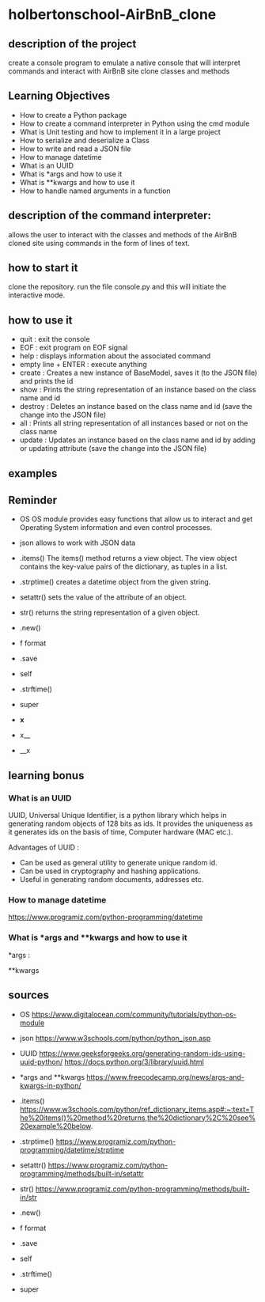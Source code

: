 # holbertonschool-AirBnB_clone

## description of the project

create a console program to emulate a native console that will interpret commands and interact with AirBnB site clone classes and methods

## Learning Objectives

- How to create a Python package
- How to create a command interpreter in Python using the cmd module
- What is Unit testing and how to implement it in a large project
- How to serialize and deserialize a Class
- How to write and read a JSON file
- How to manage datetime
- What is an UUID
- What is *args and how to use it
- What is **kwargs and how to use it
- How to handle named arguments in a function

## description of the command interpreter:

allows the user to interact with the classes and methods of the AirBnB cloned site using commands in the form of lines of text.

## how to start it

clone the repository. run the file console.py and this will initiate the interactive mode.

## how to use it

- quit : exit the console
- EOF : exit program on EOF signal
- help : displays information about the associated command
- empty line + ENTER : execute anything
- create : Creates a new instance of BaseModel, saves it (to the JSON file) and prints the id
- show : Prints the string representation of an instance based on the class name and id
- destroy : Deletes an instance based on the class name and id (save the change into the JSON file)
- all : Prints all string representation of all instances based or not on the class name
- update : Updates an instance based on the class name and id by adding or updating attribute (save the change into the JSON file)

## examples

## Reminder

- OS
OS module provides easy functions that allow us to interact and get Operating System information and even control processes.

- json
allows to work with JSON data

- .items()
The items() method returns a view object. The view object contains the key-value pairs of the dictionary, as tuples in a list.

- .strptime()
creates a datetime object from the given string.

- setattr()
sets the value of the attribute of an object.

- str()
returns the string representation of a given object.

- .new()

- f format

- .save

- self

- .strftime()

- super

- __x__

- x__

- __x

## learning bonus

### What is an UUID

UUID, Universal Unique Identifier, is a python library which helps in generating random objects of 128 bits as ids. It provides the uniqueness as it generates ids on the basis of time, Computer hardware (MAC etc.).

Advantages of UUID :
- Can be used as general utility to generate unique random id.
- Can be used in cryptography and hashing applications.
- Useful in generating random documents, addresses etc.

### How to manage datetime
https://www.programiz.com/python-programming/datetime

### What is *args and **kwargs and how to use it

*args :

**kwargs

## sources

- OS
https://www.digitalocean.com/community/tutorials/python-os-module

- json
https://www.w3schools.com/python/python_json.asp

- UUID
https://www.geeksforgeeks.org/generating-random-ids-using-uuid-python/
https://docs.python.org/3/library/uuid.html

- *args and **kwargs
https://www.freecodecamp.org/news/args-and-kwargs-in-python/

- .items()
https://www.w3schools.com/python/ref_dictionary_items.asp#:~:text=The%20items()%20method%20returns,the%20dictionary%2C%20see%20example%20below.

- .strptime()
https://www.programiz.com/python-programming/datetime/strptime

- setattr()
https://www.programiz.com/python-programming/methods/built-in/setattr

- str()
https://www.programiz.com/python-programming/methods/built-in/str

- .new()

- f format 

- .save

- self

- .strftime()

- super
